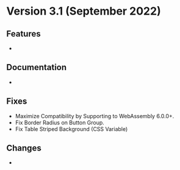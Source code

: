 # Version 3.1 (September 2022)
## Features
-

## Documentation
- 

## Fixes
- Maximize Compatibility by Supporting to WebAssembly 6.0.0+.
- Fix Border Radius on Button Group.
- Fix Table Striped Background (CSS Variable)

## Changes
- 